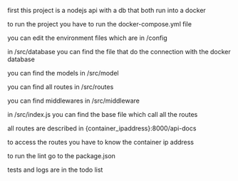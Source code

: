 first this project is a nodejs api with a db that both run into a docker

to run the project you have to run the docker-compose.yml file

you can edit the environment files which are in /config

in /src/database you can find the file that do the connection with the docker database

you can find the models in /src/model

you can find all routes in /src/routes

you can find middlewares in /src/middleware

in /src/index.js you can find the base file which call all the routes 

all routes are described in {container_ipaddress}:8000/api-docs

to access the routes you have to know the container ip address

to run the lint go to the package.json

tests and logs are in the todo list